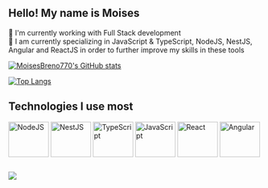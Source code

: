 ## Hello! My name is Moises

🔭 I'm currently working with Full Stack development <br>
🌱 I am currently specializing in JavaScript & TypeScript, NodeJS, NestJS, Angular and ReactJS in order to further improve my skills in these tools


[![MoisesBreno770's GitHub stats](https://github-readme-stats.vercel.app/api?username=moisesbreno770&show_icons=true&theme=dracula)](https://github.com/moisesbreno770/github-readme-stats)

[![Top Langs](https://github-readme-stats.vercel.app/api/top-langs/?username=moisesbreno770&layout=compact)](https://github.com/moisesbreno770/github-readme-stats) 

## Technologies I use most

<div style="display: inline-block">
  <img align="center" height="70" width="80" alt="NodeJS" src="https://cdn.jsdelivr.net/gh/devicons/devicon/icons/nodejs/nodejs-original-wordmark.svg" />
            
  <img align="center" height="70" width="80" alt="NestJS" src="https://cdn.jsdelivr.net/gh/devicons/devicon/icons/nestjs/nestjs-plain.svg" />
          
 <img align="center" height="70" width="80" alt="TypeScript" src="https://cdn.jsdelivr.net/gh/devicons/devicon/icons/typescript/typescript-original.svg" />
          
  <img align="center" height="70" width="80" alt="JavaScript" src="https://cdn.jsdelivr.net/gh/devicons/devicon/icons/javascript/javascript-original.svg" />
          
  <img align="center" height="70" width="80" alt="React" src="https://cdn.jsdelivr.net/gh/devicons/devicon/icons/react/react-original.svg" />
          	
  <img align="center" height="70" width="80" alt="Angular" src="https://cdn.jsdelivr.net/gh/devicons/devicon/icons/angularjs/angularjs-original.svg" />
          
</div>

##

<a href="https://www.linkedin.com/in/moises-breno-216740219/" target="_blank"><img align="center" src="https://img.shields.io/badge/LinkedIn-007785?style=for-the-badge&logo=linkedin&logoColor=white"/></a>


          
